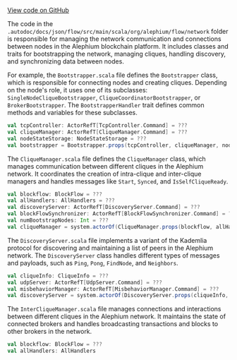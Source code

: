 [View code on GitHub](https://github.com/alephium/alephium/.autodoc/docs/json/flow/src/main/scala/org/alephium/flow/network)

The code in the `.autodoc/docs/json/flow/src/main/scala/org/alephium/flow/network` folder is responsible for managing the network communication and connections between nodes in the Alephium blockchain platform. It includes classes and traits for bootstrapping the network, managing cliques, handling discovery, and synchronizing data between nodes.

For example, the `Bootstrapper.scala` file defines the `Bootstrapper` class, which is responsible for connecting nodes and creating cliques. Depending on the node's role, it uses one of its subclasses: `SingleNodeCliqueBootstrapper`, `CliqueCoordinatorBootstrapper`, or `BrokerBootstrapper`. The `BootstrapperHandler` trait defines common methods and variables for these subclasses.

```scala
val tcpController: ActorRefT[TcpController.Command] = ???
val cliqueManager: ActorRefT[CliqueManager.Command] = ???
val nodeStateStorage: NodeStateStorage = ???
val bootstrapper = Bootstrapper.props(tcpController, cliqueManager, nodeStateStorage)
```

The `CliqueManager.scala` file defines the `CliqueManager` class, which manages communication between different cliques in the Alephium network. It coordinates the creation of intra-clique and inter-clique managers and handles messages like `Start`, `Synced`, and `IsSelfCliqueReady`.

```scala
val blockflow: BlockFlow = ???
val allHandlers: AllHandlers = ???
val discoveryServer: ActorRefT[DiscoveryServer.Command] = ???
val blockFlowSynchronizer: ActorRefT[BlockFlowSynchronizer.Command] = ???
val numBootstrapNodes: Int = ???
val cliqueManager = system.actorOf(CliqueManager.props(blockflow, allHandlers, discoveryServer, blockFlowSynchronizer, numBootstrapNodes))
```

The `DiscoveryServer.scala` file implements a variant of the Kademlia protocol for discovering and maintaining a list of peers in the Alephium network. The `DiscoveryServer` class handles different types of messages and payloads, such as `Ping`, `Pong`, `FindNode`, and `Neighbors`.

```scala
val cliqueInfo: CliqueInfo = ???
val udpServer: ActorRefT[UdpServer.Command] = ???
val misbehaviorManager: ActorRefT[MisbehaviorManager.Command] = ???
val discoveryServer = system.actorOf(DiscoveryServer.props(cliqueInfo, udpServer, misbehaviorManager))
```

The `InterCliqueManager.scala` file manages connections and interactions between different cliques in the Alephium network. It maintains the state of connected brokers and handles broadcasting transactions and blocks to other brokers in the network.

```scala
val blockflow: BlockFlow = ???
val allHandlers: AllHandlers
